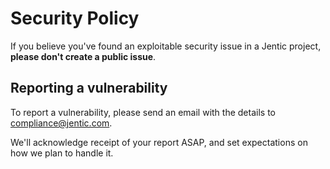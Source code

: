 # Security Policy

If you believe you've found an exploitable security issue in a Jentic project,
**please don't create a public issue**.

## Reporting a vulnerability

To report a vulnerability, please send an email with the details to [compliance@jentic.com](mailto:compliance@jentic.com).

We'll acknowledge receipt of your report ASAP, and set expectations on how we plan to handle it.